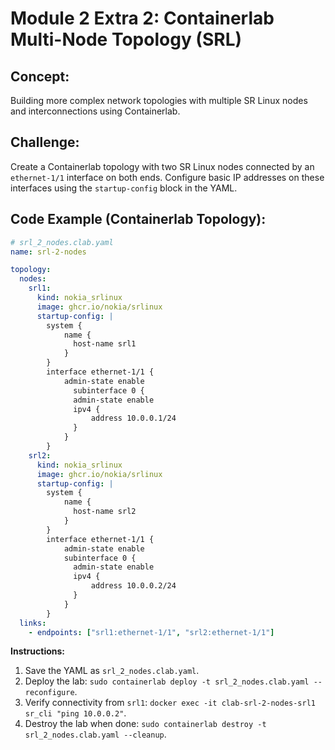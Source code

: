 # **Module 2 Extra 2: Containerlab Multi-Node Topology (SRL)**

## **Concept:** 
Building more complex network topologies with multiple SR Linux nodes and interconnections using Containerlab.

## **Challenge:** 
Create a Containerlab topology with two SR Linux nodes connected by an `ethernet-1/1` interface on both ends. Configure basic IP addresses on these interfaces using the `startup-config` block in the YAML.

## **Code Example (Containerlab Topology):**
```yaml
# srl_2_nodes.clab.yaml
name: srl-2-nodes

topology:
  nodes:
    srl1:
      kind: nokia_srlinux
      image: ghcr.io/nokia/srlinux
      startup-config: |
        system {
            name {
              host-name srl1
            }
        }
        interface ethernet-1/1 {
            admin-state enable
              subinterface 0 {
              admin-state enable
              ipv4 {
                  address 10.0.0.1/24
              }
            }
        }
    srl2:
      kind: nokia_srlinux
      image: ghcr.io/nokia/srlinux
      startup-config: |
        system {
            name {
              host-name srl2
            }
        }
        interface ethernet-1/1 {
            admin-state enable
            subinterface 0 {
              admin-state enable
              ipv4 {
                  address 10.0.0.2/24
              }
            }
        }
  links:
    - endpoints: ["srl1:ethernet-1/1", "srl2:ethernet-1/1"]
```
**Instructions:**
1.  Save the YAML as `srl_2_nodes.clab.yaml`.
2.  Deploy the lab: `sudo containerlab deploy -t srl_2_nodes.clab.yaml --reconfigure`.
3.  Verify connectivity from `srl1`: `docker exec -it clab-srl-2-nodes-srl1 sr_cli "ping 10.0.0.2"`.
4.  Destroy the lab when done: `sudo containerlab destroy -t srl_2_nodes.clab.yaml --cleanup`.